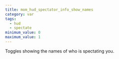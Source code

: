 ```yaml
---
title: mom_hud_spectator_info_show_names
category: var
tags:
  - hud
  - spectate
minimum_value: 0
maximum_value: 1
---
```


Toggles showing the names of who is spectating you.